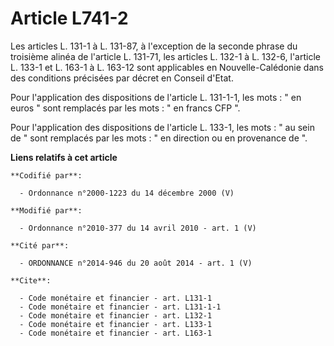 # Article L741-2

Les articles L. 131-1 à L. 131-87, à l'exception de la seconde phrase du troisième alinéa de l'article L. 131-71, les
articles L. 132-1 à L. 132-6, l'article L. 133-1 et L. 163-1 à L. 163-12 sont applicables en Nouvelle-Calédonie dans des
conditions précisées par décret en Conseil d'Etat. 

Pour l'application des dispositions de l'article L. 131-1-1, les mots : " en euros " sont remplacés par les mots : " en
francs CFP ". 

Pour l'application des dispositions de l'article L. 133-1, les mots : " au sein de " sont remplacés par les mots : " en
direction ou en provenance de ".

**Liens relatifs à cet article**

	**Codifié par**:

	  - Ordonnance n°2000-1223 du 14 décembre 2000 (V)

	**Modifié par**:

	  - Ordonnance n°2010-377 du 14 avril 2010 - art. 1 (V)

	**Cité par**:

	  - ORDONNANCE n°2014-946 du 20 août 2014 - art. 1 (V)

	**Cite**:

	  - Code monétaire et financier - art. L131-1
	  - Code monétaire et financier - art. L131-1-1
	  - Code monétaire et financier - art. L132-1
	  - Code monétaire et financier - art. L133-1
	  - Code monétaire et financier - art. L163-1
